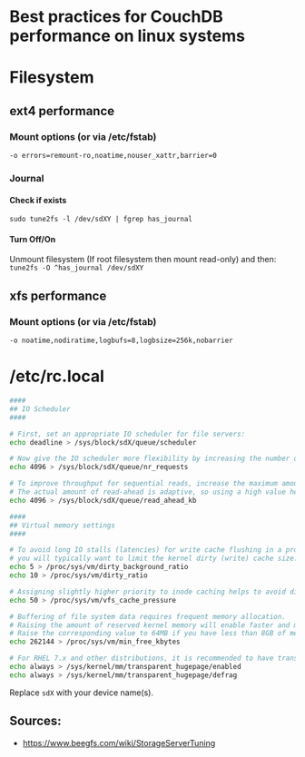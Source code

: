 # Best practices for CouchDB performance on linux systems

# Filesystem
## ext4 performance
### Mount options (or via /etc/fstab)
`-o errors=remount-ro,noatime,nouser_xattr,barrier=0`

### Journal
#### Check if exists
`sudo tune2fs -l /dev/sdXY | fgrep has_journal`

#### Turn Off/On
Unmount filesystem (If root filesystem then mount read-only) and then:  
`tune2fs -O ^has_journal /dev/sdXY`

## xfs performance
### Mount options (or via /etc/fstab)
`-o noatime,nodiratime,logbufs=8,logbsize=256k,nobarrier`

# /etc/rc.local
```bash
####
## IO Scheduler
####

# First, set an appropriate IO scheduler for file servers:
echo deadline > /sys/block/sdX/queue/scheduler

# Now give the IO scheduler more flexibility by increasing the number of schedulable requests:
echo 4096 > /sys/block/sdX/queue/nr_requests

# To improve throughput for sequential reads, increase the maximum amount of read-ahead data.
# The actual amount of read-ahead is adaptive, so using a high value here won't harm performance for small random access.
echo 4096 > /sys/block/sdX/queue/read_ahead_kb

####
## Virtual memory settings
####

# To avoid long IO stalls (latencies) for write cache flushing in a production environment with very different workloads,
# you will typically want to limit the kernel dirty (write) cache size:
echo 5 > /proc/sys/vm/dirty_background_ratio
echo 10 > /proc/sys/vm/dirty_ratio

# Assigning slightly higher priority to inode caching helps to avoid disk seeks for inode loading:
echo 50 > /proc/sys/vm/vfs_cache_pressure

# Buffering of file system data requires frequent memory allocation.
# Raising the amount of reserved kernel memory will enable faster and more reliable memory allocation in critical situations.
# Raise the corresponding value to 64MB if you have less than 8GB of memory, otherwise raise it to at least 256MB:
echo 262144 > /proc/sys/vm/min_free_kbytes

# For RHEL 7.x and other distributions, it is recommended to have transparent huge pages enabled:
echo always > /sys/kernel/mm/transparent_hugepage/enabled
echo always > /sys/kernel/mm/transparent_hugepage/defrag
```
Replace `sdX` with your device name(s).
## Sources:
 - https://www.beegfs.com/wiki/StorageServerTuning

